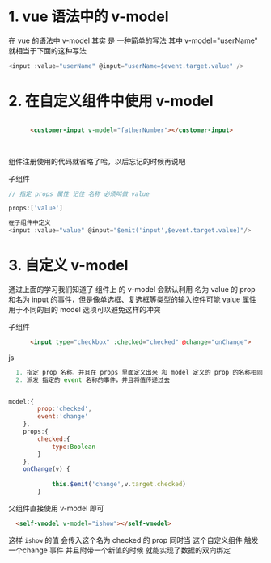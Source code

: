 # 1.  vue 语法中的 v-model

在 vue 的语法中 v-model 其实 是 一种简单的写法  其中 v-model="userName" 就相当于下面的这种写法

```js
<input :value="userName" @input="userName=$event.target.value" />
```

# 2. 在自定义组件中使用 v-model

```html

      <customer-input v-model="fatherNumber"></customer-input>

		
```

组件注册使用的代码就省略了哈，以后忘记的时候再说吧

子组件

```js
// 指定 props 属性 记住 名称 必须叫做 value

props:['value']

在子组件中定义
<input :value="value" @input="$emit('input',$event.target.value)"/>


```

# 3. 自定义 v-model

通过上面的学习我们知道了 组件上 的 v-model 会默认利用 名为 value 的 prop 和名为 input 的事件，但是像单选框、复选框等类型的输入控件可能 value 属性 用于不同的目的 model 选项可以避免这样的冲突

子组件

```html
      <input type="checkbox" :checked="checked" @change="onChange">
```

js

```js
  1. 指定 prop 名称，并且在 props 里面定义出来 和 model 定义的 prop 的名称相同
  2. 派发 指定的 event 名称的事件，并且将值传递过去


model:{
        prop:'checked',
        event:'change'
    },
    props:{
        checked:{
            type:Boolean
        }
    },
    onChange(v) {
         
            this.$emit('change',v.target.checked)
        }
```

父组件直接使用 v-model 即可

```html
  <self-vmodel v-model="ishow"></self-vmodel>
```

这样  `ishow` 的值 会传入这个名为 checked 的 prop 同时当 这个自定义组件 触发一个change 事件  并且附带一个新值的时候 就能实现了数据的双向绑定 


